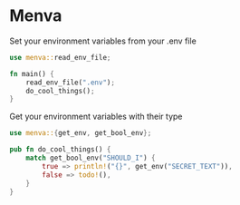 # Menva




Set your environment variables from your .env file
```rust
use menva::read_env_file;

fn main() {
    read_env_file(".env");
    do_cool_things();
}
```

Get your environment variables with their type
```rust
use menva::{get_env, get_bool_env};

pub fn do_cool_things() {
    match get_bool_env("SHOULD_I") {
        true => println!("{}", get_env("SECRET_TEXT")),
        false => todo!(),
    }
}
```
